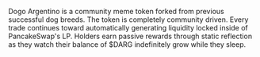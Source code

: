 Dogo Argentino is a community meme token forked from previous successful dog breeds.
 The token is completely community driven. Every trade continues toward automatically generating liquidity locked inside of PancakeSwap's LP.
 Holders earn passive rewards through static reflection as they watch their balance of $DARG indefinitely grow while they sleep.
